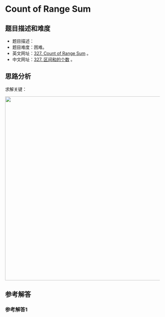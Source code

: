 # Count of Range Sum

## 题目描述和难度
+ 题目描述：
+ 题目难度：困难。
+ 英文网址：[327. Count of Range Sum](https://leetcode.com/problems/count-of-range-sum/description/)  。
+ 中文网址：[327. 区间和的个数](https://leetcode-cn.com/problems/count-of-range-sum/description/)  。
## 思路分析
求解关键：

<img src="https://liweiwei1419.github.io/images/leetcode-solution/" width="600">

## 参考解答
### 参考解答1

```java

```